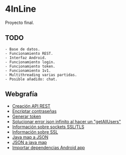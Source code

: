 # 4InLine

Proyecto final.

## TODO

    - Base de datos.
    - Funcionamiento REST.
    - Interfaz Android.
    - Funcionamiento login.
    - Funcionamiento token.
    - Funcionamiento 1v1.
    - Multithreading varias partidas.
    - Posible añadido: chat.

## Webgrafía

-   [Creación API REST](https://www.youtube.com/watch?v=vTu2HQrXtyw)
-   [Encriptar contraseñas](https://www.javatpoint.com/how-to-encrypt-password-in-java)
-   [Generar token](https://stackoverflow.com/questions/13992972/how-to-create-a-authentication-token-using-java)
-   [Solucionar error json infinito al hacer un "getAllUsers"](https://stackoverflow.com/questions/47693110/could-not-write-json-infinite-recursion-stackoverflowerror-nested-exception)
-   [Información sobre sockets SSL/TLS](https://docs.oracle.com/en/java/javase/11/security/java-secure-socket-extension-jsse-reference-guide.html#GUID-F069F4ED-DF2C-4B3B-90FB-F89E700CF21A)
-   [Información sobre SSL](https://www.cloudflare.com/es-es/learning/ssl/what-is-ssl/)
-   [Java map a JSON](https://devqa.io/how-to-convert-java-map-to-json/)
-   [JSON a java map](https://stackoverflow.com/questions/21544973/convert-jsonobject-to-map)
-   [Importar dependencias Android app](https://www.tutorialspoint.com/how-do-add-dependency-in-android-studio)
